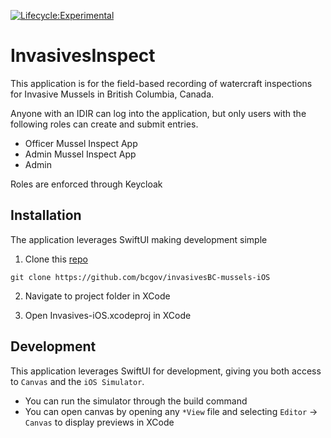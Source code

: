 [![Lifecycle:Experimental](https://img.shields.io/badge/Lifecycle-Experimental-339999)](<Redirect-URL>)

# InvasivesInspect

This application is for the field-based recording of watercraft inspections for Invasive Mussels in British Columbia, Canada. 

Anyone with an IDIR can log into the application, but only users with the following roles can create and submit entries.

  - Officer Mussel Inspect App
  - Admin Mussel Inspect App
  - Admin

Roles are enforced through Keycloak

## Installation

The application leverages SwiftUI making development simple

1. Clone this [repo](https://github.com/bcgov/invasivesBC-mussels-iOS)

```text
git clone https://github.com/bcgov/invasivesBC-mussels-iOS
```
2. Navigate to project folder in XCode

3. Open Invasives-iOS.xcodeproj in XCode

## Development

This application leverages SwiftUI for development, giving you both access to `Canvas` and the `iOS Simulator`.

- You can run the simulator through the build command
- You can open canvas by opening any `*View` file and selecting `Editor` -> `Canvas` to display previews in XCode
